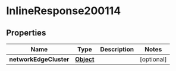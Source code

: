 

# InlineResponse200114

## Properties

Name | Type | Description | Notes
------------ | ------------- | ------------- | -------------
**networkEdgeCluster** | [**Object**](Object.md) |  |  [optional]



